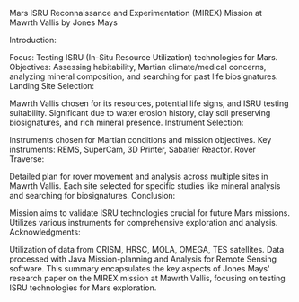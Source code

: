 Mars ISRU Reconnaissance and Experimentation (MIREX) Mission at Mawrth Vallis by Jones Mays

Introduction:

Focus: Testing ISRU (In-Situ Resource Utilization) technologies for Mars.
Objectives: Assessing habitability, Martian climate/medical concerns, analyzing mineral composition, and searching for past life biosignatures.
Landing Site Selection:

Mawrth Vallis chosen for its resources, potential life signs, and ISRU testing suitability.
Significant due to water erosion history, clay soil preserving biosignatures, and rich mineral presence.
Instrument Selection:

Instruments chosen for Martian conditions and mission objectives.
Key instruments: REMS, SuperCam, 3D Printer, Sabatier Reactor.
Rover Traverse:

Detailed plan for rover movement and analysis across multiple sites in Mawrth Vallis.
Each site selected for specific studies like mineral analysis and searching for biosignatures.
Conclusion:

Mission aims to validate ISRU technologies crucial for future Mars missions.
Utilizes various instruments for comprehensive exploration and analysis.
Acknowledgments:

Utilization of data from CRISM, HRSC, MOLA, OMEGA, TES satellites.
Data processed with Java Mission-planning and Analysis for Remote Sensing software.
This summary encapsulates the key aspects of Jones Mays' research paper on the MIREX mission at Mawrth Vallis, focusing on testing ISRU technologies for Mars exploration.
